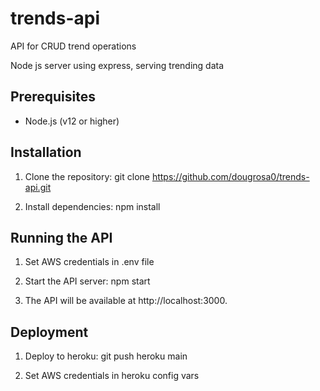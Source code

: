 # trends-api
 API for CRUD trend operations

 Node js server using express, serving trending data

## Prerequisites

- Node.js (v12 or higher)

## Installation

1. Clone the repository: 
git clone https://github.com/dougrosa0/trends-api.git

2. Install dependencies:
npm install

## Running the API

1. Set AWS credentials in .env file

2. Start the API server:
npm start

3. The API will be available at http://localhost:3000.

## Deployment

1. Deploy to heroku:
git push heroku main

2. Set AWS credentials in heroku config vars
